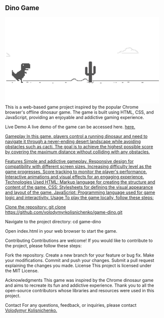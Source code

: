 <h2>Dino Game</h2>
<img src="./src/img/dino-game-Big.jpg" alt="dino-game"/>
This is a web-based game project inspired by the popular Chrome browser's offline dinosaur game. The game is built using HTML, CSS, and JavaScript, providing an enjoyable and addictive gaming experience.

Live Demo
A live demo of the game can be accessed here. <span> <a href="https://volodymyrkolisnichenko.github.io/game-dino/" target="_blank"> here. </span>

Gameplay
In this game, players control a running dinosaur and need to navigate it through a never-ending desert landscape while avoiding obstacles such as cacti. The goal is to achieve the highest possible score by covering the maximum distance without colliding with any obstacles.

Features
Simple and addictive gameplay.
Responsive design for compatibility with different screen sizes.
Increasing difficulty level as the game progresses.
Score tracking to monitor the player's performance.
Interactive animations and visual effects for an engaging experience.
Technologies Used
HTML: Markup language for creating the structure and content of the game.
CSS: Stylesheets for defining the visual appearance and layout of the game.
JavaScript: Programming language used for game logic and interactivity.
Usage
To play the game locally, follow these steps:

Clone the repository:
git clone https://github.com/volodymyrkolisnichenko/game-dino.git

Navigate to the project directory:
cd game-dino

Open index.html in your web browser to start the game.

Contributing
Contributions are welcome! If you would like to contribute to the project, please follow these steps:

Fork the repository.
Create a new branch for your feature or bug fix.
Make your modifications.
Commit and push your changes.
Submit a pull request explaining the changes you made.
License
This project is licensed under the MIT License.

Acknowledgments
This game was inspired by the Chrome dinosaur game and aims to recreate its fun and addictive experience. Thank you to all the open-source contributors whose libraries and resources were used in this project.

Contact
For any questions, feedback, or inquiries, please contact  <span> <a href="https://github.com/VolodymyrKolisnichenko" target="_blank"> Volodymyr Kolisnichenko.</span>
